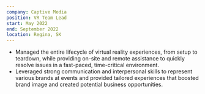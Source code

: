 ```yaml
---
company: Captive Media
position: VR Team Lead
start: May 2022
end: September 2022
location: Regina, SK
---
```


-   Managed the entire lifecycle of virtual reality experiences, from setup to teardown, while providing on-site and remote assistance to quickly resolve issues in a fast-paced, time-critical environment.
-   Leveraged strong communication and interpersonal skills to represent various brands at events and provided tailored experiences that boosted brand image and created potential business opportunities.
